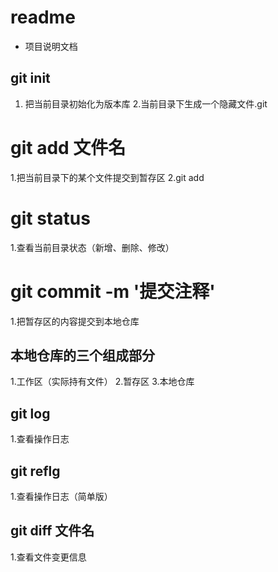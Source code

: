 # readme

+  项目说明文档


## git init
1. 把当前目录初始化为版本库
2.当前目录下生成一个隐藏文件.git

# git add 文件名
1.把当前目录下的某个文件提交到暂存区
2.git add

# git status
1.查看当前目录状态（新增、删除、修改）

# git commit -m '提交注释'
1.把暂存区的内容提交到本地仓库 

## 本地仓库的三个组成部分
1.工作区（实际持有文件）
2.暂存区
3.本地仓库

## git log
1.查看操作日志

## git reflg
1.查看操作日志（简单版）

## git  diff 文件名
1.查看文件变更信息